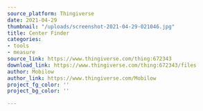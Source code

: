 ```yaml
---
source_platform: Thingiverse
date: 2021-04-29
thumbnail: "/uploads/screenshot-2021-04-29-021046.jpg"
title: Center Finder
categories:
- tools
- measure
source_link: https://www.thingiverse.com/thing:672343
download_link: https://www.thingiverse.com/thing:672343/files
author: Mobilow
author_link: https://www.thingiverse.com/Mobilow
project_fg_color: ''
project_bg_color: ''

---
```

